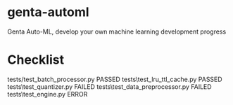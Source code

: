# genta-automl
 Genta Auto-ML, develop your own machine learning development progress

# Checklist
tests/test_batch_processor.py PASSED
tests\test_lru_ttl_cache.py PASSED
tests\test_quantizer.py FAILED
tests\test_data_preprocessor.py FAILED
tests\test_engine.py ERROR
